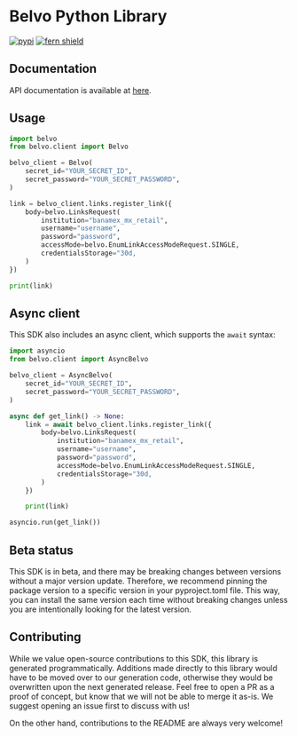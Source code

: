 
# Belvo Python Library

[![pypi](https://img.shields.io/pypi/v/belvo.svg)](https://pypi.python.org/pypi/fern-belvo)
[![fern shield](https://img.shields.io/badge/%F0%9F%8C%BF-SDK%20generated%20by%20Fern-brightgreen)](https://github.com/fern-api/fern)

## Documentation

API documentation is available at [here](https://developers.belvo.com/reference/using-the-api-reference).

## Usage

```python
import belvo
from belvo.client import Belvo

belvo_client = Belvo(
    secret_id="YOUR_SECRET_ID",
    secret_password="YOUR_SECRET_PASSWORD",
)

link = belvo_client.links.register_link({
    body=belvo.LinksRequest(
        institution="banamex_mx_retail",
        username="username",
        password="password",
        accessMode=belvo.EnumLinkAccessModeRequest.SINGLE,
        credentialsStorage="30d,
    )
})

print(link)
```

## Async client

This SDK also includes an async client, which supports the `await` syntax:

```python
import asyncio
from belvo.client import AsyncBelvo

belvo_client = AsyncBelvo(
    secret_id="YOUR_SECRET_ID",
    secret_password="YOUR_SECRET_PASSWORD",
)

async def get_link() -> None:
    link = await belvo_client.links.register_link({
        body=belvo.LinksRequest(
            institution="banamex_mx_retail",
            username="username",
            password="password",
            accessMode=belvo.EnumLinkAccessModeRequest.SINGLE,
            credentialsStorage="30d,
        )
    })

    print(link)

asyncio.run(get_link())
```

## Beta status

This SDK is in beta, and there may be breaking changes between versions without a major version update. Therefore, we recommend pinning the package version to a specific version in your pyproject.toml file. This way, you can install the same version each time without breaking changes unless you are intentionally looking for the latest version.

## Contributing

While we value open-source contributions to this SDK, this library is generated programmatically. Additions made directly to this library would have to be moved over to our generation code, otherwise they would be overwritten upon the next generated release. Feel free to open a PR as a proof of concept, but know that we will not be able to merge it as-is. We suggest opening an issue first to discuss with us!

On the other hand, contributions to the README are always very welcome!
